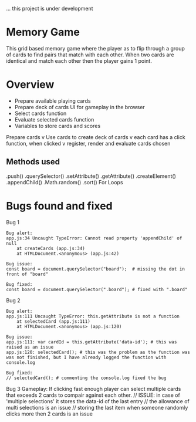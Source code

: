 ... this project is under development


# Memory Game

This grid based memory game where the player as to flip through a group of cards to find pairs that match with each other. When two cards are identical and match each other then the player gains 1 point.



# Overview

- Prepare available playing cards
- Prepare deck of cards UI for gameplay in the browser
- Select cards function
- Evaluate selected cards function
- Variables to store cards and scores

Prepare cards
          v
Use cards to create deck of cards
                     v
each card has a click function, when clicked
                                       v
register, render and evaluate cards chosen

## Methods used
.push()
.querySelector()
.setAttribute()
.getAttribute()
.createElement()
.appendChild()
.Math.random()
.sort()
For Loops


# Bugs found and fixed

Bug 1

```
Bug alert:
app.js:34 Uncaught TypeError: Cannot read property 'appendChild' of null
    at createCards (app.js:34)
    at HTMLDocument.<anonymous> (app.js:42)

Bug issue:
const board = document.querySelector("board");  # missing the dot in front of "board" 

Bug fixed:
const board = document.querySelector(".board"); # fixed with ".board"

```

Bug 2

```
Bug alert:
app.js:111 Uncaught TypeError: this.getAttribute is not a function
    at selectedCard (app.js:111)
    at HTMLDocument.<anonymous> (app.js:120)

Bug issue:
app.js:111: var cardId = this.getAttribute('data-id'); # this was raised as an issue
app.js:120: selectedCard(); # this was the problem as the function was was not finished, but I have already logged the function with console.log

Bug fixed:
// selectedCard(); # commenting the console.log fixed the bug

```

Bug 3
Gameplay: If clicking fast enough player can select multiple cards that exceeds 2 cards to compair against each other.
    // ISSUE: in case of 'multiple selections' it stores the data-id of the last entry
    // the allowance of multi selections is an issue
    // storing the last item when someone randomly clicks more then 2 cards is an issue
